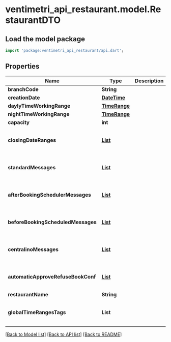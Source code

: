 # ventimetri_api_restaurant.model.RestaurantDTO

## Load the model package
```dart
import 'package:ventimetri_api_restaurant/api.dart';
```

## Properties
Name | Type | Description | Notes
------------ | ------------- | ------------- | -------------
**branchCode** | **String** |  | [optional] 
**creationDate** | [**DateTime**](DateTime.md) |  | [optional] 
**daylyTimeWorkingRange** | [**TimeRange**](TimeRange.md) |  | [optional] 
**nightTimeWorkingRange** | [**TimeRange**](TimeRange.md) |  | [optional] 
**capacity** | **int** |  | [optional] 
**closingDateRanges** | [**List<DateRange20m2>**](DateRange20m2.md) |  | [optional] [default to const []]
**standardMessages** | [**List<StandardMessage>**](StandardMessage.md) |  | [optional] [default to const []]
**afterBookingSchedulerMessages** | [**List<AfterBookingSchedulerMessage>**](AfterBookingSchedulerMessage.md) |  | [optional] [default to const []]
**beforeBookingScheduledMessages** | [**List<BeforeBookingScheduledMessage>**](BeforeBookingScheduledMessage.md) |  | [optional] [default to const []]
**centralinoMessages** | [**List<CentralinoMessage>**](CentralinoMessage.md) |  | [optional] [default to const []]
**automaticApproveRefuseBookConf** | [**List<AutomaticApproveRefusedBookConf>**](AutomaticApproveRefusedBookConf.md) |  | [optional] [default to const []]
**restaurantName** | **String** |  | [optional] 
**globalTimeRangesTags** | **List<String>** |  | [optional] [default to const []]

[[Back to Model list]](../README.md#documentation-for-models) [[Back to API list]](../README.md#documentation-for-api-endpoints) [[Back to README]](../README.md)


